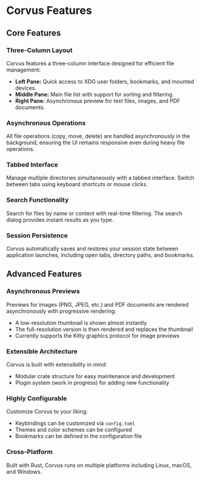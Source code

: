 # Corvus Features

## Core Features

### Three-Column Layout
Corvus features a three-column interface designed for efficient file management:
- **Left Pane:** Quick access to XDG user folders, bookmarks, and mounted devices.
- **Middle Pane:** Main file list with support for sorting and filtering.
- **Right Pane:** Asynchronous preview for text files, images, and PDF documents.

### Asynchronous Operations
All file operations (copy, move, delete) are handled asynchronously in the background, ensuring the UI remains responsive even during heavy file operations.

### Tabbed Interface
Manage multiple directories simultaneously with a tabbed interface. Switch between tabs using keyboard shortcuts or mouse clicks.

### Search Functionality
Search for files by name or content with real-time filtering. The search dialog provides instant results as you type.

### Session Persistence
Corvus automatically saves and restores your session state between application launches, including open tabs, directory paths, and bookmarks.

## Advanced Features

### Asynchronous Previews
Previews for images (PNG, JPEG, etc.) and PDF documents are rendered asynchronously with progressive rendering:
- A low-resolution thumbnail is shown almost instantly
- The full-resolution version is then rendered and replaces the thumbnail
- Currently supports the Kitty graphics protocol for image previews

### Extensible Architecture
Corvus is built with extensibility in mind:
- Modular crate structure for easy maintenance and development
- Plugin system (work in progress) for adding new functionality

### Highly Configurable
Customize Corvus to your liking:
- Keybindings can be customized via `config.toml`
- Themes and color schemes can be configured
- Bookmarks can be defined in the configuration file

### Cross-Platform
Built with Rust, Corvus runs on multiple platforms including Linux, macOS, and Windows.
